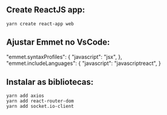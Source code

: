 ## Create ReactJS app:

`yarn create react-app web`

## Ajustar Emmet no VsCode:

"emmet.syntaxProfiles": { "javascript": "jsx", }, <br />
"emmet.includeLanguages": { "javascript": "javascriptreact", } <br />

## Instalar as bibliotecas:

`yarn add axios` <br />
`yarn add react-router-dom` <br />
`yarn add socket.io-client`
